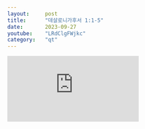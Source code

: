```yaml
---
layout:     post
title:      "데살로니가후서 1:1-5"
date:       2023-09-27
youtube:    "LRdClgFWjkc"
category:   "qt"
---
```


<div class="youtube">
    <iframe src="https://www.youtube.com/embed/LRdClgFWjkc" title="YouTube video player" frameborder="0" allow="accelerometer; autoplay; clipboard-write; encrypted-media; gyroscope; picture-in-picture; web-share" allowfullscreen></iframe>
</div>